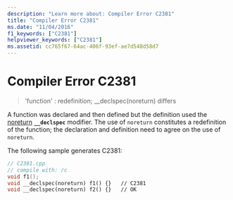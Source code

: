 ```yaml
---
description: "Learn more about: Compiler Error C2381"
title: "Compiler Error C2381"
ms.date: "11/04/2016"
f1_keywords: ["C2381"]
helpviewer_keywords: ["C2381"]
ms.assetid: cc765f67-64ac-406f-93ef-ae7d548d58d7
---
```

# Compiler Error C2381

> 'function' : redefinition; __declspec(noreturn) differs

A function was declared and then defined but the definition used the [noreturn](../../cpp/noreturn.md) **`__declspec`** modifier. The use of `noreturn` constitutes a redefinition of the function; the declaration and definition need to agree on the use of `noreturn`.

The following sample generates C2381:

```cpp
// C2381.cpp
// compile with: /c
void f1();
void __declspec(noreturn) f1() {}   // C2381
void __declspec(noreturn) f2() {}   // OK
```
